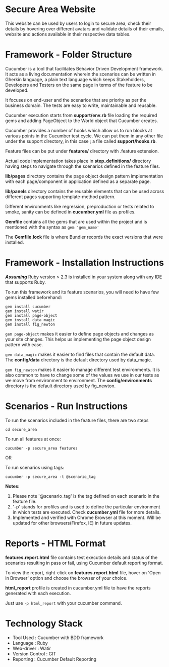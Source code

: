 
# Secure Area Website

This website can be used by users to login to secure area, check their details by hovering over different avatars and validate details of their emails, website and actions available in their respective data tables.

# Framework - Folder Structure

Cucumber is a tool that facilitates Behavior Driven Development framework. It acts as a living documentation wherein the scenarios can be written in Gherkin language, a plain text language which keeps Stakeholders, Developers and Testers on the same page in terms of the feature to be developed. 

It focuses on end-user and the scenarios that are priority as per the business domain. The tests are easy to write, maintainable and reusable.

Cucumber execution starts from **support/env.rb** file loading the required gems and adding PageObject to the World object that Cucumber creates.

Cucumber provides a number of hooks which allow us to run blocks at various points in the Cucumber test cycle. We can put them in any other file under the support directory, in this case ; a file called **support/hooks.rb**.

Feature files can be put under **features/** directory with .feature extension.

Actual code implementation takes place in **step_definitions/** directory having steps to navigate through the scenarios defined in the feature files.

**lib/pages** directory contains the page object design pattern implementation with each page/component in application defined as a separate page.

**lib/panels** directory contains the reusable elements that can be used across different pages supporting template-method pattern.

Different environments like regression, preproduction or tests related to smoke, sanity can be defined in **cucumber.yml** file as profiles.

**Gemfile** contains all the gems that are used within the project and is mentioned with the syntax as ```gem 'gem_name'```

The **Gemfile.lock** file is where Bundler records the exact versions that were installed.


# Framework - Installation Instructions

**_Assuming_** Ruby version > 2.3 is installed in your system along with any IDE that supports Ruby.

To run this framework and its feature scenarios, you will need to have few gems installed beforehand:

```
gem install cucumber
gem install watir
gem install page-object
gem install data_magic
gem install fig_newton
```

```gem page-object``` makes it easier to define page objects and changes as your site changes. This helps us implementing the page object design pattern with ease.

```gem data_magic``` makes it easier to find files that contain the default data. The **config/data** directory is the default directory used by data_magic.

```gem fig_newton``` makes it easier to manage different test environments. It is also common to have to change some of the values we use in our tests as we move from environment to environment. The **config/environments** directory is the default directory used by fig_newton.

# Scenarios - Run Instructions

To run the scenarios included in the feature files, there are two steps

```
cd secure_area
```

To run all features at once:
```
cucumber -p secure_area features
```

OR

To run scenarios using tags:
```
cucumber -p secure_area -t @scenario_tag
```

**Notes:** 
1. Please note '@scenario_tag' is the tag defined on each scenario in the feature file.
2. '-p' stands for profiles and is used to define the particular environment in which tests are executed. Check **cucumber.yml** file for more details.
3. Implemented and verified with Chrome Browser at this moment. Will be updated for other browsers(Firefox, IE) in future updates. 

# Reports - HTML Format

**features.report.html** file contains test execution details and status of the scenarios resulting in pass or fail, using Cucumber default reporting format.

To view the report, right-click on **features.report.html** file, hover on 'Open in Browser' option and choose the browser of your choice.
 
**html_report** profile is created in cucumber.yml file to have the reports generated with each execution.

Just use ```-p html_report``` with your cucumber command.  
 
# Technology Stack
 
 - Tool Used        :   Cucumber with BDD framework
 - Language         :   Ruby
 - Web-driver       :   Watir
 - Version Control  :   GIT
 - Reporting        :   Cucumber Default Reporting    
